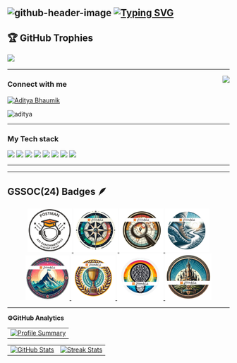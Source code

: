 ![github-header-image](https://github.com/user-attachments/assets/8a1f4da8-5970-4cd2-9077-185041920c7f)
<a href="https://git.io/typing-svg"><img src="https://readme-typing-svg.herokuapp.com?font=Fira+Code&weight=900&size=25&duration=3000&pause=1000&color=11F791&background=3BFFFD00&vCenter=true&lines=+I+am+a+passionate+learner+;Web+developer;Machine+learning+engineer;Learning+new+skills+everyday" alt="Typing SVG" /></a>
----------------------------------

## 🏆 GitHub Trophies

![](https://github-profile-trophy.vercel.app/?username=aditya-bhaumik&theme=radical&no-frame=false&no-bg=true&margin-w=4)


---------------------------
<img align="right" src="https://media4.giphy.com/media/qgQUggAC3Pfv687qPC/giphy.gif">

### Connect with me 
<p align="left">
<a href="https://www.linkedin.com/in/aditya-bhaumik-62b6b2220/" target="blank"><img align="center" src="https://img.shields.io/badge/LinkedIn-0077B5?style=for-the-badge&logo=linkedin&logoColor=white" alt="Aditya Bhaumik"  /></a>
</p>
<p align="left"> <img src="https://komarev.com/ghpvc/?username=aditya-bhaumik&label=Profile%20views&color=lightgrey&style=plastic" alt="aditya" /> </p>
<hr>

### My Tech stack
<img src = "https://img.shields.io/badge/-HTML5-E34F26?style=flat&logo=html5&logoColor=white"> <img src = "https://img.shields.io/badge/-CSS3-1572B6?style=flat&logo=css3&logoColor=white">
<img src="https://img.shields.io/badge/-Bootstrap-563D7C?style=flat&logo=bootstrap&logoColor=white">
<img src="https://img.shields.io/badge/-JavaScript-eed718?style=flat&logo=javascript&logoColor=ffffff">
<img src="https://img.shields.io/badge/-MySQL-F29111?style=flat&logo=mysql&logoColor=FFFFFF">
<img src="https://img.shields.io/badge/Python-14354C?style=for-the-badge&logo=python&logoColor=white" height="20">
<img src="https://img.shields.io/badge/Colab-F9AB00?style=for-the-badge&logo=googlecolab&color=525252" width="70">
<img src="https://img.shields.io/badge/Canva-%2300C4CC.svg?&style=for-the-badge&logo=Canva&logoColor=white" width="70">
<hr>

---------------------------------

## GSSOC(24) Badges 🪶
<div style='display:flex; align-items:center; gap: 10px;' align='center'><a href="https://gssoc.girlscript.tech/leaderboard">
<img src="https://raw.githubusercontent.com/girlscript/gssoc-website-new/main/public/badges/postman.png" width="100px" height="100px" />
  <img src="https://github.com/girlscript/gssoc-website-new/blob/main/public/badges/1.png" width="100px" height="100px" />
  <img src="https://github.com/girlscript/gssoc-website-new/blob/main/public/badges/2.png" width="100px" height="100px" />
  <img src="https://github.com/girlscript/gssoc-website-new/blob/main/public/badges/3.png" width="100px" height="100px" />
  <img src="https://github.com/girlscript/gssoc-website-new/blob/main/public/badges/4.png" width="100px" height="100px" />
  <img src="https://github.com/girlscript/gssoc-website-new/blob/main/public/badges/5.png" width="100px" height="100px" />
  <img src="https://github.com/girlscript/gssoc-website-new/blob/main/public/badges/6.png" width="105px" height="105px" />
  <img src="https://github.com/girlscript/gssoc-website-new/blob/main/public/badges/7.png" width="105px" height="105px" />
</a>
</div>

---------------------------------

<summary><b>⚙️GitHub Analytics</b></summary>

<a href="https://github.com/aditya-bhaumik">
<table width="100%" align="center">
<tr>
<td>
<img width="600em" src="http://github-profile-summary-cards.vercel.app/api/cards/profile-details?username=aditya-bhaumik&theme=radical" alt="Profile Summary">
</td>
</tr>
</table>



<table width="100%" align="center">
<tr>
<td>
  <img width="400em" src="https://github-readme-stats.vercel.app/api?username=aditya-bhaumik&show_icons=true&locale=en&theme=radical" alt="GitHub Stats"/>
</td>
<td>
  <img width="420em" src="https://github-readme-streak-stats.herokuapp.com/?user=aditya-bhaumik&theme=radical" alt="Streak Stats"/>
</td>
</tr>
</table>
<br>





